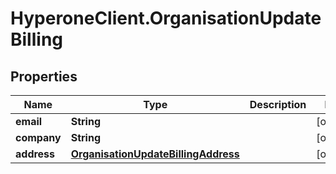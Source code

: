 # HyperoneClient.OrganisationUpdateBilling

## Properties

Name | Type | Description | Notes
------------ | ------------- | ------------- | -------------
**email** | **String** |  | [optional] 
**company** | **String** |  | [optional] 
**address** | [**OrganisationUpdateBillingAddress**](OrganisationUpdateBillingAddress.md) |  | [optional] 



